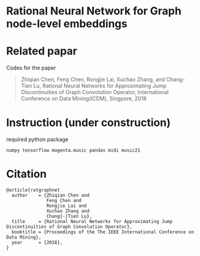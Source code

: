 # Rational Neural Network for Graph node-level embeddings


# Related papar
Codes for the paper 
> Zhiqian Chen, Feng Chen, Rongjie Lai, Xuchao Zhang, and Chang-Tien Lu, Rational Neural Networks for Approximating Jump Discontinuities of Graph Convolution Operator, International Conference on Data Mining(ICDM), Singpore, 2018


# Instruction (under construction)
required python package
```
numpy tensorflow magenta.music pandas midi music21 
```



# Citation
```
@article{ratgraphnet
  author    = {Zhiqian Chen and
               Feng Chen and
               Rongjie Lai and
               Xuchao Zhang and
               Chang{-}Tien Lu},
  title     = {Rational Neural Networks for Approximating Jump Discontinuities of Graph Convolution Operator},
  booktitle = {Proceedings of the The IEEE International Conference on Data Mining},
  year      = {2018},
}
```
